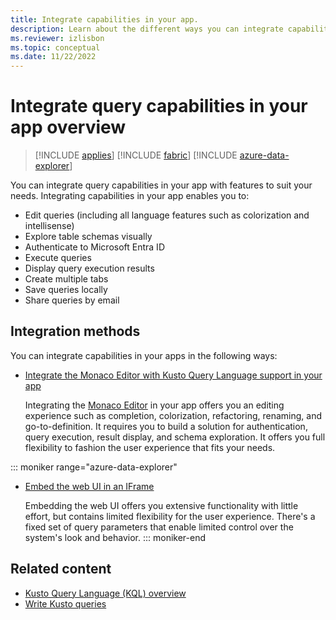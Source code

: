 ```yaml
---
title: Integrate capabilities in your app.
description: Learn about the different ways you can integrate capabilities in your apps.
ms.reviewer: izlisbon
ms.topic: conceptual
ms.date: 11/22/2022
---
```

# Integrate query capabilities in your app overview

> [!INCLUDE [applies](../../includes/applies-to-version/applies.md)] [!INCLUDE [fabric](../../includes/applies-to-version/fabric.md)] [!INCLUDE [azure-data-explorer](../../includes/applies-to-version/azure-data-explorer.md)]

You can integrate query capabilities in your app with features to suit your needs. Integrating capabilities in your app enables you to:

- Edit queries (including all language features such as colorization and intellisense)
- Explore table schemas visually
- Authenticate to Microsoft Entra ID
- Execute queries
- Display query execution results
- Create multiple tabs
- Save queries locally
- Share queries by email

## Integration methods

You can integrate capabilities in your apps in the following ways:

- [Integrate the Monaco Editor with Kusto Query Language support in your app](monaco-kusto.md)

    Integrating the [Monaco Editor](https://microsoft.github.io/monaco-editor/) in your app offers you an editing experience such as completion, colorization, refactoring, renaming, and go-to-definition. It requires you to build a solution for authentication, query execution, result display, and schema exploration. It offers you full flexibility to fashion the user experience that fits your needs.

::: moniker range="azure-data-explorer"
- [Embed the web UI in an IFrame](host-web-ux-in-iframe.md)

    Embedding the web UI offers you extensive functionality with little effort, but contains limited flexibility for the user experience. There's a fixed set of query parameters that enable limited control over the system's look and behavior.
::: moniker-end

## Related content

- [Kusto Query Language (KQL) overview](../../query/index.md)
- [Write Kusto queries](/azure/data-explorer/kusto/query/tutorials/learn-common-operators)
